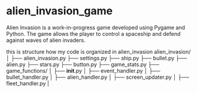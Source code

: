 # alien_invasion_game
Alien Invasion is a work-in-progress game developed using Pygame and Python. The game allows the player to control a spaceship and defend against waves of alien invaders.

this is structure how my code is organized in alien_invasion
alien_invasion/
│
├── alien_invasion.py
├── settings.py
├── ship.py
├── bullet.py
├── alien.py
├── stars.py
├── button.py
├── game_stats.py
├── game_functions/
│   ├── __init__.py
│   ├── event_handler.py
│   ├── bullet_handler.py
│   ├── alien_handler.py
│   ├── screen_updater.py
│   ├── fleet_handler.py
|


